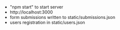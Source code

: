 - "npm start" to start server
- http://localhost:3000
- form submissions written to static/submissions.json
- users registration in static/users.json